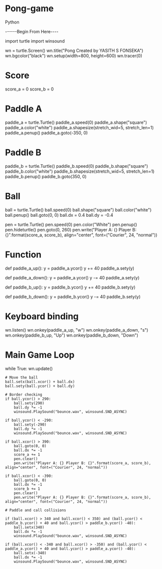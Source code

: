 # Pong-game
Python

------Begin From Here----

import turtle
import winsound

wn = turtle.Screen()
wn.title("Pong Created by YASITH S FONSEKA")
wn.bgcolor("black")
wn.setup(width=800, height=600)
wn.tracer(0)

# Score
score_a = 0
score_b = 0

# Paddle A
paddle_a = turtle.Turtle()
paddle_a.speed(0)
paddle_a.shape("square")
paddle_a.color("white")
paddle_a.shapesize(stretch_wid=5, stretch_len=1)
paddle_a.penup()
paddle_a.goto(-350, 0)

# Paddle B
paddle_b = turtle.Turtle()
paddle_b.speed(0)
paddle_b.shape("square")
paddle_b.color("white")
paddle_b.shapesize(stretch_wid=5, stretch_len=1)
paddle_b.penup()
paddle_b.goto(350, 0)

# Ball
ball = turtle.Turtle()
ball.speed(0)
ball.shape("square")
ball.color("white")
ball.penup()
ball.goto(0, 0)
ball.dx = 0.4
ball.dy = -0.4

pen = turtle.Turtle()
pen.speed(0)
pen.color("White")
pen.penup()
pen.hideturtle()
pen.goto(0, 260)
pen.write("Player A: {} Player B: {}".format(score_a, score_b), align="center", font=("Courier", 24, "normal"))


# Function
def paddle_a_up():
    y = paddle_a.ycor()
    y += 40
    paddle_a.sety(y)

def paddle_a_down():
    y = paddle_a.ycor()
    y -= 40
    paddle_a.sety(y)

def paddle_b_up():
    y = paddle_b.ycor()
    y += 40
    paddle_b.sety(y)

def paddle_b_down():
    y = paddle_b.ycor()
    y -= 40
    paddle_b.sety(y)



# Keyboard binding
wn.listen()
wn.onkey(paddle_a_up, "w")
wn.onkey(paddle_a_down, "s")
wn.onkey(paddle_b_up, "Up")
wn.onkey(paddle_b_down, "Down")

# Main Game Loop
while True:
    wn.update()

    # Move the ball
    ball.setx(ball.xcor() + ball.dx)
    ball.sety(ball.ycor() + ball.dy)

    # Border checking
    if ball.ycor() > 290:
        ball.sety(290)
        ball.dy *= -1
        winsound.PlaySound("bounce.wav", winsound.SND_ASYNC)

    if ball.ycor() < -290:
        ball.sety(-290)
        ball.dy *= -1
        winsound.PlaySound("bounce.wav", winsound.SND_ASYNC)

    if ball.xcor() > 390:
        ball.goto(0, 0)
        ball.dx *= -1
        score_a += 1
        pen.clear()
        pen.write("Player A: {} Player B: {}".format(score_a, score_b), align="center", font=("Courier", 24, "normal"))

    if ball.xcor() < -390:
        ball.goto(0, 0)
        ball.dx *= -1
        score_b += 1
        pen.clear()
        pen.write("Player A: {} Player B: {}".format(score_a, score_b), align="center", font=("Courier", 24, "normal"))

    # Paddle and call collisions

    if (ball.xcor() > 340 and ball.xcor() < 350) and (ball.ycor() < paddle_b.ycor() + 40 and ball.ycor() > paddle_b.ycor() -40):
        ball.setx(340)
        ball.dx *= -1
        winsound.PlaySound("bounce.wav", winsound.SND_ASYNC)

    if (ball.xcor() < -340 and ball.xcor() > -350) and (ball.ycor() < paddle_a.ycor() + 40 and ball.ycor() > paddle_a.ycor() -40):
        ball.setx(-340)
        ball.dx *= -1
        winsound.PlaySound("bounce.wav", winsound.SND_ASYNC)

